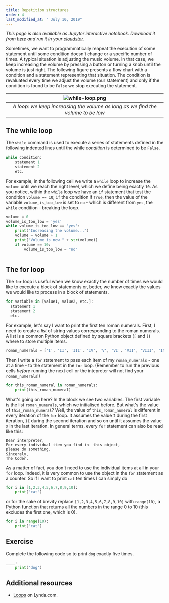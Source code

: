 ```yaml
---
title: Repetition structures
order: 4
last_modified_at: " July 10, 2019"
---
```


*This page is also available as Jupyter interactive notebook. Download it from [here](https://code.research.uts.edu.au/143852/code-as-literacy-jupyter-notebooks/blob/master/understanding-python/python-04-repetition.ipynb) and run it in your [cloudstor](/getting-started/jupyter-notebook).* 

Sometimes, we want to programmatically reapeat the execution of some statement until some condition doesn't change or a specific number of times. A typical situation is adjusting the music volume. In that case, we keep increasing the volume by pressing a button or turning a knob until the volume is just right. The following figure presents a flow chart with a condition and a statement representing that situation. The condition is revaluated every time we adjust the volume (our statement) and only if the condition is found to be `False` we stop executing the statement.

|![while-loop.png](https://cloudstor.aarnet.edu.au/plus/s/4fASCZxa2TfbgK7/download)|
|:--:|
|*A loop: we keep increasing the volume as long as we find the volume to be low*|

## The while loop

The `while` command is used to execute a series of statements defined in the following indented lines until the while *condition* is determined to be `False`.

```python
while condition:
    statement 1
    statement 2
    etc.
```

For example, in the following cell we write a `while` loop to increase the `volume` until we reach the right level, which we define being exactly `10`. As you notice, within the `while` loop we have an `if` statement that test the condition `volume == 10`; `if` the condition if `True`, then the value of the variable `volume_is_too_low` is set to `no` - which is different from `yes`, the `while` condition - breaking the loop.


```python
volume = 0
volume_is_too_low = 'yes'
while volume_is_too_low == 'yes':
    print("Increasing the volume...")
    volume = volume + 1
    print("Volume is now " + str(volume))
    if volume == 10:
        volume_is_too_low = "no"
        
```

## The for loop

The `for` loop is useful when we know exactly the number of times we would like to execute a block of statements or, better, we know exactly the values we would like to process in a block of statements.

```python
for variable in [value1, value2, etc.]:
  statement 1
  statement 2
  etc.
```

For example, let's say I want to print the first ten roman numerals. First, I need to create a *list* of string values corresponding to the roman numerals. A list is a common Python object defined by square brackets (`[` and `]`) where to store multiple items. 


```python
roman_numerals = ['I', 'II', 'III', 'IV', 'V', 'VI', 'VII', 'VIII', 'IX', 'X']
```

Then I write a `for` statement to pass each item of my `roman_numerals` - one at a time - to the statement in the `for` loop. (Remember to run the previous cells *before* running the next cell or the intepreter will not find your `roman_numerals`!)


```python
for this_roman_numeral in roman_numerals:
    print(this_roman_numeral)
```

What's going on here? In the block we see two variables. The first variable is the list `roman_numerals`, which we initialised before. But what's the value of `this_roman_numeral`? Well, the value of `this_roman_numeral` is different in every iteration of the `for` loop. It assumes the value `I` during the first iteration, `II` during the second iteration and so on until it assumes the value `X` in the last iteration. In general terms, every `for` statement can also be read like this: 

```
Dear interpreter,
For every individual item you find in  this object, 
please do something. 
Sincerely,
The Coder.
```

As a matter of fact, you don't need to use the individual items at all in your `for` loop. Indeed, it is very common to use the object in the `for` statement as a counter. So if I want to print `cat` ten times I can simply do


```python
for i in [1,2,3,4,5,6,7,8,9,10]:
    print("cat")
```

or for the sake of brevity replace `[1,2,3,4,5,6,7,8,9,10]` with `range(10)`, a Python function that returns all the numbers in the range 0 to 10 (this excludes the first one, which is 0).


```python
for i in range(10):
    print("cat")
```

## Exercise

Complete the following code so to print `dog` exactly five times.


```python
____:
    print('dog')
```

## Additional resources

- [Loops](https://www.lynda.com/Python-tutorials/Loops/661773/707226-4.html?org=uts.edu.au) on Lynda.com.

